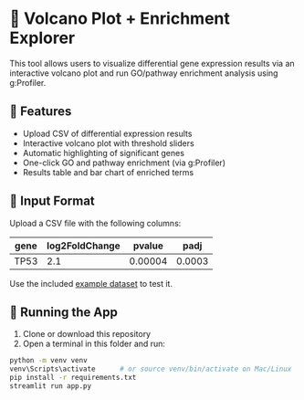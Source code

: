 # 🧬 Volcano Plot + Enrichment Explorer

This tool allows users to visualize differential gene expression results via an interactive volcano plot and run GO/pathway enrichment analysis using g:Profiler.

## 🔧 Features

- Upload CSV of differential expression results
- Interactive volcano plot with threshold sliders
- Automatic highlighting of significant genes
- One-click GO and pathway enrichment (via g:Profiler)
- Results table and bar chart of enriched terms

## 📁 Input Format

Upload a CSV file with the following columns:

| gene | log2FoldChange | pvalue | padj |
|------|----------------|--------|------|
| TP53 | 2.1            | 0.00004 | 0.0003 |

Use the included [example dataset](example_data/example_de_results.csv) to test it.

## 🚀 Running the App

1. Clone or download this repository
2. Open a terminal in this folder and run:

```bash
python -m venv venv
venv\Scripts\activate      # or source venv/bin/activate on Mac/Linux
pip install -r requirements.txt
streamlit run app.py

